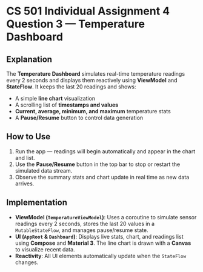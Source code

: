 # CS 501 Individual Assignment 4 Question 3 — Temperature Dashboard

## Explanation
The **Temperature Dashboard** simulates real-time temperature readings every 2 seconds and displays them reactively using **ViewModel** and **StateFlow**. It keeps the last 20 readings and shows:
- A simple **line chart** visualization  
- A scrolling list of **timestamps and values**  
- **Current, average, minimum, and maximum** temperature stats  
- A **Pause/Resume** button to control data generation  

## How to Use
1. Run the app — readings will begin automatically and appear in the chart and list.  
2. Use the **Pause/Resume** button in the top bar to stop or restart the simulated data stream.  
3. Observe the summary stats and chart update in real time as new data arrives.  

## Implementation
- **ViewModel (`TemperatureViewModel`)**: Uses a coroutine to simulate sensor readings every 2 seconds, stores the last 20 values in a `MutableStateFlow`, and manages pause/resume state.  
- **UI (`AppRoot` & `Dashboard`)**: Displays live stats, chart, and readings list using **Compose** and **Material 3**. The line chart is drawn with a **Canvas** to visualize recent data.  
- **Reactivity**: All UI elements automatically update when the `StateFlow` changes.
